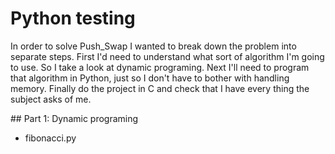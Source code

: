 # Python testing

In order to solve Push_Swap I wanted to break down the problem into separate steps.
First I'd need to understand what sort of algorithm I'm going to use. So I take a look at dynamic programing.
Next I'll need to program that algorithm in Python, just so I don't have to bother with handling memory.
Finally do the project in C and check that I have every thing the subject asks of me.

## Part 1: Dynamic programing


-	fibonacci.py